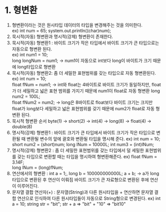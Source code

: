 # 1. 형변환
1. 형변환이라는 것은 원시타입 데이터의 타입을 변경해주는 것을 의미한다.  
ex) int num = 65;
system.out.println((char)num);
2. 묵시적(자동) 형변환과 명시적(강제) 형변환이 존재한다.
3. 묵시적(자동) 형변환1 : 바이트 크기가 작은 타입에서 바이트 크기가 큰 타입으로는 자동으로 형변환 된다.  
ex) int num1 = 10;  
    long longNum = num1;
    -> num1이 자동으로 int보다 long이 바이트가 크기 때문에 long타입으로 형변환
4. 묵시적(자동) 형변환2: 좀 더 세밀한 표현범위를 갖는 타입으로 자동 형변환된다.  
ex) int num = 10;  
float fNum = num1; -> int와 float는 4바이트로 바이트 크기가 동일하지만, float가 더 세밀하고 넓은 표현 범위를 가지기 때문에 num1이 float로 자동 형변환
long num2 = 100L;  
float fNum2 = num2; -> long은 8바이트로 float보다 바이트 크기는 크지만 float가 long보다 세밀하고 넓은 표현범위를 갖기 때문에 num2가 float로 자동 형변환 된다.
5. 묵시적 형변환 순서
byte(1) -> short(2) -> int(4) -> long(8) -> float(4) -> double(8)
6. 명시적(강제) 형변환1 : 바이트 크기가 큰 타입에서 바이트 크기가 작은 타입으로 변환될 때 변환될 변수의 앞에 괄호와 변환될 타입을 명시해 준다.
ex) int num = 10;
short num2 = (short)num;
long lNum = 10000L;
int num3 = (int)lNum;
7. 명시적(강제) 형변환2 : 좀 더 세밀한 표현범위를 갖는 타입에서 덜 세밀한 표현범위를 갖는 타입으로 변환할 때는 타입을 명시하여 형변환해준다.
ex) float fNum = 3.14F;  
long lNum = (long)fNum;
8. 연산에서의 형변환 : int a = 1;, long b = 100000000000L;
a + b; -> a가 long타입으로 변환된 후 연산이 이뤄짐
바이트 크기가 큰 자료형으로 변환된 후에 연산이 이루어진다.
9. 문자열 결합 연산자(+) : 문자열(String)과 다른 원시타입을 + 연산하면 문자열 결합 연산으로 인식하여 다른 원시타입들이 자동으로 String형으로 변경된다.
ex) int a = 10;
    string str = "bit";
    str + a => "bit" + "10" => "bit10"